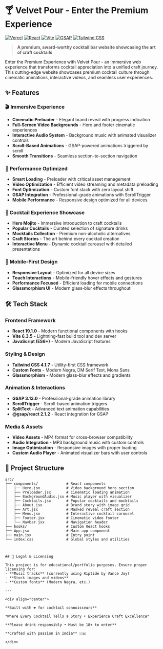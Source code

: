 # 🍸 Velvet Pour - Enter the Premium Experience

[![Vercel](https://img.shields.io/badge/Deployed%20on-Vercel-black?logo=vercel)](https://your-deployment-url.vercel.app/)
[![React](https://img.shields.io/badge/React-19.1.0-blue?logo=react)](https://reactjs.org/)
[![Vite](https://img.shields.io/badge/Vite-6.3.5-646CFF?logo=vite)](https://vitejs.dev/)
[![GSAP](https://img.shields.io/badge/GSAP-3.13.0-88CE02?logo=greensock)](https://greensock.com/)
[![Tailwind CSS](https://img.shields.io/badge/Tailwind-4.1.7-06B6D4?logo=tailwindcss)](https://tailwindcss.com/)

> **A premium, award-worthy cocktail bar website showcasing the art of craft cocktails**

Enter the Premium Experience with Velvet Pour - an immersive web experience that transforms cocktail appreciation into a unified craft journey. This cutting-edge website showcases premium cocktail culture through cinematic animations, interactive videos, and seamless user experiences.

## ✨ Features

### 🎬 **Immersive Experience**
- **Cinematic Preloader** - Elegant brand reveal with progress indication
- **Full-Screen Video Backgrounds** - Hero and footer cinematic experiences
- **Interactive Audio System** - Background music with animated visualizer controls
- **Scroll-Based Animations** - GSAP-powered animations triggered by scroll
- **Smooth Transitions** - Seamless section-to-section navigation

### 🚀 **Performance Optimized**
- **Smart Loading** - Preloader with critical asset management
- **Video Optimization** - Efficient video streaming and metadata preloading
- **Font Optimization** - Custom font stack with zero layout shift
- **GSAP Integration** - Professional-grade animations with ScrollTrigger
- **Mobile Performance** - Responsive design optimized for all devices

### 🍹 **Cocktail Experience Showcase**
- **Hero Mojito** - Immersive introduction to craft cocktails
- **Popular Cocktails** - Curated selection of signature drinks
- **Mocktails Collection** - Premium non-alcoholic alternatives
- **Craft Stories** - The art behind every cocktail creation
- **Interactive Menu** - Dynamic cocktail carousel with detailed presentations

### 📱 **Mobile-First Design**
- **Responsive Layout** - Optimized for all device sizes
- **Touch Interactions** - Mobile-friendly hover effects and gestures
- **Performance Focused** - Efficient loading for mobile connections
- **Glassmorphism UI** - Modern glass-blur effects throughout

## 🛠 Tech Stack

### **Frontend Framework**
- **React 19.1.0** - Modern functional components with hooks
- **Vite 6.3.5** - Lightning-fast build tool and dev server
- **JavaScript (ES6+)** - Modern JavaScript features

### **Styling & Design**
- **Tailwind CSS 4.1.7** - Utility-first CSS framework
- **Custom Fonts** - Modern Negra, DM Serif Text, Mona Sans
- **Glassmorphism** - Modern glass-blur effects and gradients

### **Animation & Interactions**
- **GSAP 3.13.0** - Professional-grade animation library
- **ScrollTrigger** - Scroll-based animation triggers
- **SplitText** - Advanced text animation capabilities
- **@gsap/react 2.1.2** - React integration for GSAP

### **Media & Assets**
- **Video Assets** - MP4 format for cross-browser compatibility
- **Audio Integration** - MP3 background music with custom controls
- **Image Optimization** - Responsive images with proper loading
- **Custom Audio Player** - Animated visualizer bars with user controls


## 📁 Project Structure

```
src/
├── components/             # React components
│   ├── Hero.jsx            # Video background hero section
│   ├── Preloader.jsx       # Cinematic loading animation
│   ├── BackgroundAudio.jsx # Music player with visualizer
│   ├── Cocktails.jsx       # Popular cocktails and mocktails
│   ├── About.jsx           # Brand story with image grid
│   ├── Art.jsx             # Masked reveal craft section
│   ├── Menu.jsx            # Interactive cocktail carousel
│   ├── Footer.jsx          # Cinematic video footer
│   └── Navbar.jsx          # Navigation header
├── hooks/                  # Custom React hooks
├── App.jsx                 # Main app component
├── main.jsx                # Entry point
└── index.css               # Global styles and utilities



## 📄 Legal & Licensing

This project is for educational/portfolio purposes. Ensure proper licensing for:
- **Music tracks** (currently using Riptide by Vance Joy)
- **Stock images and videos** 
- **Custom fonts** (Modern Negra, etc.)

---

<div align="center">

**Built with ❤️ for cocktail connoisseurs**

*Where Every Cocktail Tells a Story • Experience Craft Excellence*

**Please drink responsibly • Must be 18+ to enter**

**Crafted with passion in India** 🇮🇳

</div>
